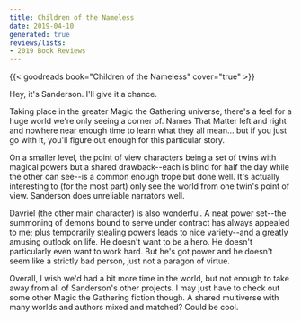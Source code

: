 ```yaml
---
title: Children of the Nameless
date: 2019-04-10
generated: true
reviews/lists:
- 2019 Book Reviews
---
```

{{< goodreads book="Children of the Nameless" cover="true" >}}

Hey, it's Sanderson. I'll give it a chance.  

Taking place in the greater Magic the Gathering universe, there's a feel for a huge world we're only seeing a corner of. Names That Matter left and right and nowhere near enough time to learn what they all mean... but if you just go with it, you'll figure out enough for this particular story.  

<!--more-->

On a smaller level, the point of view characters being a set of twins with magical powers but a shared drawback--each is blind for half the day while the other can see--is a common enough trope but done well. It's actually interesting to (for the most part) only see the world from one twin's point of view. Sanderson does unreliable narrators well.  

Davriel (the other main character) is also wonderful. A neat power set--the summoning of demons bound to serve under contract has always appealed to me; plus temporarily stealing powers leads to nice variety--and a greatly amusing outlook on life. He doesn't want to be a hero. He doesn't particularly even want to work hard. But he's got power and he doesn't seem like a strictly bad person, just not a paragon of virtue.  

Overall, I wish we'd had a bit more time in the world, but not enough to take away from all of Sanderson's other projects. I may just have to check out some other Magic the Gathering fiction though. A shared multiverse with many worlds and authors mixed and matched? Could be cool.


